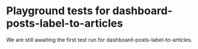 # Playground tests for dashboard-posts-label-to-articles
We are still awaiting the first test run for dashboard-posts-label-to-articles.
